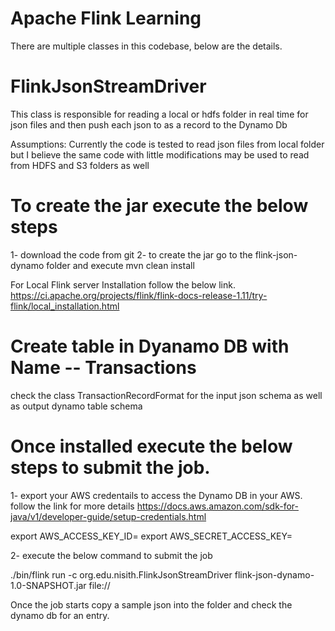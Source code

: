# Apache Flink Learning

There are multiple classes in this codebase, below are the details.

# FlinkJsonStreamDriver

This class is responsible for reading a local or hdfs folder in real time for json files
and then push each json to as a record to the Dynamo Db

Assumptions:
Currently the code is tested to read json files from local folder but I believe the same code with little modifications may be used to read from HDFS and S3 folders as well

# To create the jar execute the below steps
1- download the code from git
2- to create the jar go to the flink-json-dynamo folder and execute  mvn clean install

For Local Flink server Installation follow the below link.
https://ci.apache.org/projects/flink/flink-docs-release-1.11/try-flink/local_installation.html 

# Create table in Dyanamo DB with Name -- Transactions
check the class TransactionRecordFormat for the input json schema as well as output dynamo table schema

# Once installed execute the below steps to submit the job.

1- export your AWS credentails to access the Dynamo DB in your AWS.
follow the link for more details https://docs.aws.amazon.com/sdk-for-java/v1/developer-guide/setup-credentials.html

export AWS_ACCESS_KEY_ID=<Your Access key>
export AWS_SECRET_ACCESS_KEY=<Your Secret Access Key>
  
2- execute the below command to submit the job 

./bin/flink run -c org.edu.nisith.FlinkJsonStreamDriver <Full Path for your Jar File>flink-json-dynamo-1.0-SNAPSHOT.jar file://<Full path of the folder for Json files to arrive> 
  
Once the job starts
copy a sample json into the folder and check the dynamo db for an entry.



